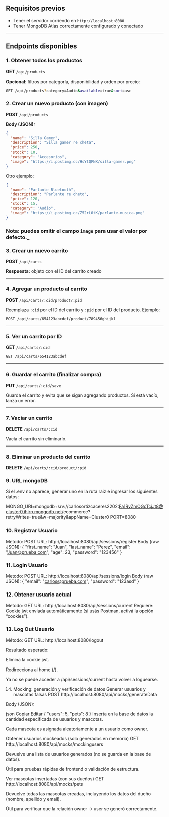 ## Requisitos previos

- Tener el servidor corriendo en `http://localhost:8080`
- Tener MongoDB Atlas correctamente configurado y conectado

---

## Endpoints disponibles

### 1. Obtener todos los productos

**GET** `/api/products`

**Opcional**: filtros por categoría, disponibilidad y orden por precio:

```bash
GET /api/products?category=Audio&available=true&sort=asc
```

### 2. Crear un nuevo producto (con imagen)

**POST** `/api/products`

**Body (JSON):**
```json
{
  "name": "Silla Gamer",
  "description": "Silla gamer re cheta",
  "price": 250,
  "stock": 10,
  "category": "Accesorios",
  "image": "https://i.postimg.cc/HsYtQFNX/silla-gamer.png"
}
```

Otro ejemplo:
```json
{
  "name": "Parlante Bluetooth",
  "description": "Parlante re cheto",
  "price": 120,
  "stock": 15,
  "category": "Audio",
  "image": "https://i.postimg.cc/Z52rL0tK/parlante-musica.png"
}
```

### Nota: puedes omitir el campo `image` para usar el valor por defecto._

### 3. Crear un nuevo carrito

**POST** `/api/carts`

**Respuesta:** objeto con el ID del carrito creado

---

### 4. Agregar un producto al carrito

**POST** `/api/carts/:cid/product/:pid`

Reemplaza `:cid` por el ID del carrito y `:pid` por el ID del producto. Ejemplo:
```bash
POST /api/carts/654123abcdef/product/789456ghijkl
```

---

### 5. Ver un carrito por ID

**GET** `/api/carts/:cid`

```bash
GET /api/carts/654123abcdef
```

---

### 6. Guardar el carrito (finalizar compra)

**PUT** `/api/carts/:cid/save`

Guarda el carrito y evita que se sigan agregando productos. Si está vacío, lanza un error.

---

### 7. Vaciar un carrito

**DELETE** `/api/carts/:cid`

Vacía el carrito sin eliminarlo.

---

### 8. Eliminar un producto del carrito

**DELETE** `/api/carts/:cid/product/:pid`

### 9. URL mongoDB

Si el .env no aparece, generar uno en la ruta raiz e ingresar los siguientes datos:

MONGO_URI=mongodb+srv://carlosortizcaceres2202:Fa1RvZmOGcTcjJt8@cluster0.ihirp.mongodb.net/ecommerce?retryWrites=true&w=majority&appName=Cluster0
PORT=8080


### 10. Registrar Usuario

Metodo: POST
URL: http://localhost:8080/api/sessions/register
Body (raw JSON):
{
  "first_name": "Juan",
  "last_name": "Perez",
  "email": "Juan@prueba.com",
  "age": 23,
  "password": "123456"
}

### 11. Login Usuario

Metodo: POST
URL: http://localhost:8080/api/sessions/login
Body (raw JSON):
{
  "email": "carlos@prueba.com",
  "password": "123asd"
}

### 12. Obtener usuario actual
Metodo: GET
URL: http://localhost:8080/api/sessions/current
Requiere: Cookie jwt enviada automáticamente (si usás Postman, activá la opción “cookies”).

### 13. Log Out Usuario

Método: GET
URL: http://localhost:8080/logout

Resultado esperado:

Elimina la cookie jwt.

Redirecciona al home (/).

Ya no se puede acceder a /api/sessions/current hasta volver a loguearse.


14. Mocking: generación y verificación de datos
Generar usuarios y mascotas falsas
POST http://localhost:8080/api/mocks/generateData

Body (JSON):

json
Copiar
Editar
{
  "users": 5,
  "pets": 8
}
Inserta en la base de datos la cantidad especificada de usuarios y mascotas.

Cada mascota es asignada aleatoriamente a un usuario como owner.

Obtener usuarios mockeados (solo generados en memoria)
GET http://localhost:8080/api/mocks/mockingusers

Devuelve una lista de usuarios generados (no se guarda en la base de datos).

Útil para pruebas rápidas de frontend o validación de estructura.

Ver mascotas insertadas (con sus dueños)
GET http://localhost:8080/api/mocks/pets

Devuelve todas las mascotas creadas, incluyendo los datos del dueño (nombre, apellido y email).

Útil para verificar que la relación owner → user se generó correctamente.





